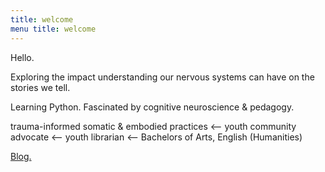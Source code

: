 ```yaml
---
title: welcome 
menu title: welcome
---
```



Hello. 

Exploring the impact understanding our nervous systems can have on the stories we tell. 

Learning Python. Fascinated by cognitive neuroscience & pedagogy. 

trauma-informed somatic & embodied practices <-- youth community advocate <-- youth librarian <-- Bachelors of Arts, English (Humanities) 

[Blog.](sarahdelong.com/blog)

